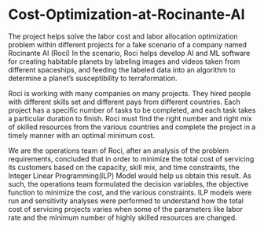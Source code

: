 # Cost-Optimization-at-Rocinante-AI
The project helps solve the labor cost and labor allocation optimization problem within different projects for a fake scenario of a company named Rocinante AI (Roci) 
In the scenario, Roci helps develop AI and ML software for creating habitable planets by labeling images and videos taken from different spaceships, and feeding the labeled data into an algorithm to determine a planet’s susceptibility to terraformation.

Roci is working with many companies on many projects. They hired people with different skills set and different pays from different countries.
Each project has a specific number of tasks to be completed, and each task takes a particular duration to finish. Roci must find the right number and right mix of skilled resources from the various countries and complete the project in a timely manner with an optimal minimum cost.

We are the operations team of Roci, after an analysis of the problem requirements, concluded that in order to minimize the total cost of servicing its customers based on the capacity, skill mix, and time constraints, the Integer Linear Programming(ILP) Model would help us obtain this result. As such, the operations team formulated the decision variables, the objective function to minimize the cost, and the various constraints. ILP models were run and sensitivity analyses were performed to understand how the total cost of servicing projects varies when some of the parameters like labor rate and the minimum number of highly skilled resources are changed.
